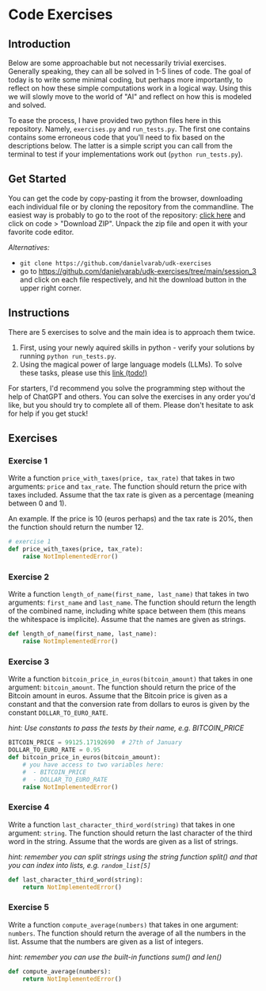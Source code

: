 # Code Exercises

## Introduction
Below are some approachable but not necessarily trivial exercises. Generally
speaking, they can all be solved in 1-5 lines of code. The goal of today is 
to write some minimal coding, but perhaps more importantly, to reflect
on how these simple computations work in a logical way. Using this we will
slowly move to the world of "AI" and reflect on how this is modeled and solved.

To ease the process, I have provided two python files here in this repository.
Namely, `exercises.py` and `run_tests.py`. The first one contains contains some
erroneous code that you'll need to fix based on the descriptions below. The latter
is a simple script you can call from the terminal to test if your implementations
work out (`python run_tests.py`).

## Get Started
You can get the code by copy-pasting it from the browser, downloading each individual file or by cloning the repository from the commandline. The easiest way is probably to go to the root of the repository: [click here](https://github.com/danielvarab/udk-exercises) and click on code > "Download ZIP". Unpack the zip file and open it with your favorite code editor.

*Alternatives:*
- `git clone https://github.com/danielvarab/udk-exercises`
- go to https://github.com/danielvarab/udk-exercises/tree/main/session_3 and click on each file respectively, and hit the download button in the upper right corner.


## Instructions

There are 5 exercises to solve and the main idea is to approach them twice.
1. First, using your newly aquired skills in python - verify your solutions by running `python run_tests.py`.
2. Using the magical power of large language models (LLMs). To solve these tasks, please use this [link (todo!)](todo)

For starters, I'd recommend you solve the programming step without the help of ChatGPT and others. You can solve the exercises in any order you'd like, but you should try to complete all of them. Please don't hesitate to ask for help if you get stuck!

## Exercises

### Exercise 1
Write a function `price_with_taxes(price, tax_rate)` that takes in two arguments: `price` and `tax_rate`. The function should return the price with taxes included. Assume that the tax rate is given as a percentage (meaning between 0 and 1).

An example. If the price is 10 (euros perhaps) and the tax rate is 20%, then the function should return the number 12.
```python
# exercise 1
def price_with_taxes(price, tax_rate):
    raise NotImplementedError()
```

### Exercise 2
Write a function `length_of_name(first_name, last_name)` that takes in two arguments: `first_name` and `last_name`. The function should return the length of the combined name, including white space between them (this means the whitespace is implicite). Assume that the names are given as strings.

```python
def length_of_name(first_name, last_name):
    raise NotImplementedError()
```

### Exercise 3
Write a function `bitcoin_price_in_euros(bitcoin_amount)` that takes in one argument: `bitcoin_amount`. The function should return the price of the Bitcoin amount in euros. Assume that the Bitcoin price is given as a constant and that the conversion rate from dollars to euros is given by the constant `DOLLAR_TO_EURO_RATE`.

*hint: Use constants to pass the tests by their name, e.g. BITCOIN_PRICE*

```python
BITCOIN_PRICE = 99125.17192690  # 27th of January
DOLLAR_TO_EURO_RATE = 0.95
def bitcoin_price_in_euros(bitcoin_amount):
    # you have access to two variables here:
    #  - BITCOIN_PRICE
    #  - DOLLAR_TO_EURO_RATE
    raise NotImplementedError()
```

### Exercise 4
Write a function `last_character_third_word(string)` that takes in one argument: `string`. The function should return the last character of the third word in the string. Assume that the words are given as a list of strings.

*hint: remember you can split strings using the string function split() and that you can index into lists, e.g. `random_list[5]`*

```python
def last_character_third_word(string):
    return NotImplementedError()
```

### Exercise 5
Write a function `compute_average(numbers)` that takes in one argument: `numbers`. The function should return the average of all the numbers in the list. Assume that the numbers are given as a list of integers.

*hint: remember you can use the built-in functions sum() and len()*

```python
def compute_average(numbers):
    return NotImplementedError()
```